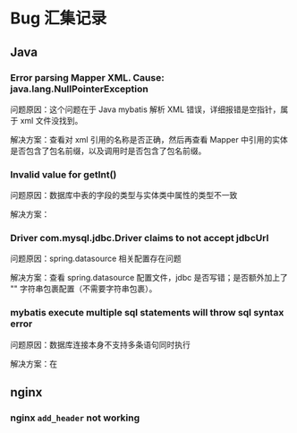 # Bug 汇集记录

## Java

### Error parsing Mapper XML. Cause: java.lang.NullPointerException

问题原因：这个问题在于 Java mybatis 解析 XML 错误，详细报错是空指针，属于 xml 文件没找到。

解决方案：查看对 xml 引用的名称是否正确，然后再查看 Mapper 中引用的实体是否包含了包名前缀，以及调用时是否包含了包名前缀。


### Invalid value for getInt()

问题原因：数据库中表的字段的类型与实体类中属性的类型不一致

解决方案：

### Driver com.mysql.jdbc.Driver claims to not accept jdbcUrl

问题原因：spring.datasource 相关配置存在问题

解决方案：查看 spring.datasource 配置文件，jdbc 是否写错；是否额外加上了 "" 字符串包裹配置（不需要字符串包裹）。

### mybatis execute multiple sql statements will throw sql syntax error

问题原因：数据库连接本身不支持多条语句同时执行

解决方案：在

## nginx

### nginx `add_header` not working

